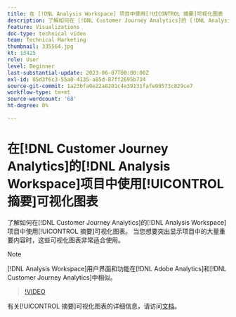 ```yaml
---
title: 在 [!DNL Analysis Workspace] 项目中使用[!UICONTROL 摘要]可视化图表
description: 了解如何在 [!DNL Customer Journey Analytics]的 [!DNL Analysis Workspace] 项目中使用[!UICONTROL 摘要]可视化图表。
feature: Visualizations
doc-type: technical video
team: Technical Marketing
thumbnail: 335564.jpg
kt: 13425
role: User
level: Beginner
last-substantial-update: 2023-06-07T00:00:00Z
exl-id: 05d3f6c3-55a0-4135-a85d-87ff2695b734
source-git-commit: 1a23bfa0e22a8201c4e39131fafe09573c829ce7
workflow-type: tm+mt
source-wordcount: '68'
ht-degree: 0%

---
```


# 在[!DNL Customer Journey Analytics]的[!DNL Analysis Workspace]项目中使用[!UICONTROL 摘要]可视化图表

了解如何在[!DNL Customer Journey Analytics]的[!DNL Analysis Workspace]项目中使用[!UICONTROL 摘要]可视化图表。 当您想要突出显示项目中的大量重要内容时，这些可视化图表非常适合使用。

>[!NOTE]
>
>[!DNL Analysis Workspace]用户界面和功能在[!DNL Adobe Analytics]和[!DNL Customer Journey Analytics]中相似。

>[!VIDEO](https://video.tv.adobe.com/v/335564/?quality=12&learn=on)

有关[!UICONTROL 摘要]可视化图表的详细信息，请访问[文档](https://experienceleague.adobe.com/docs/analytics-platform/using/cja-workspace/visualizations/summary-number-change.html)。
